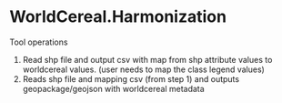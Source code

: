 # WorldCereal.Harmonization
Tool operations
1. Read shp file and output csv with map from shp attribute values to worldcereal values. (user needs to map the class legend values)
2. Reads shp file and mapping csv (from step 1) and outputs geopackage/geojson with worldcereal metadata
